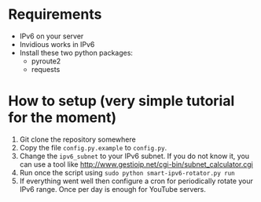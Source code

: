 # Requirements
- IPv6 on your server
- Invidious works in IPv6
- Install these two python packages:
  - pyroute2
  - requests

# How to setup (very simple tutorial for the moment)
1. Git clone the repository somewhere
2. Copy the file `config.py.example` to `config.py`.
3. Change the `ipv6_subnet` to your IPv6 subnet. If you do not know it, you can use a tool like http://www.gestioip.net/cgi-bin/subnet_calculator.cgi
4. Run once the script using `sudo python smart-ipv6-rotator.py run`
5. If everything went well then configure a cron for periodically rotate your IPv6 range. Once per day is enough for YouTube servers.